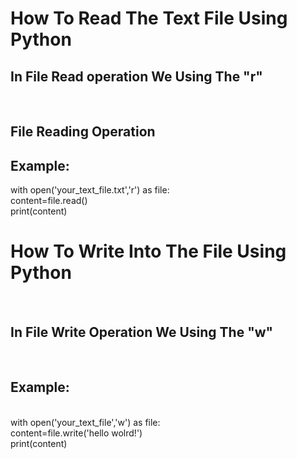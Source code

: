 
<h1>How To Read The Text File Using Python<br></h1>
<h2>In File Read operation We Using The "r"</h2><br>
<h2>File Reading Operation<br></h2>
<h2>Example:</h2>
with open('your_text_file.txt','r') as file:<br>
content=file.read()<br>
print(content)<br>
<h1>How To Write Into The File Using Python </h1><br>
<h2>In File Write Operation We Using The "w"</h2><br>
<h2>Example:</h2><br>
with open('your_text_file','w') as file:<br>
content=file.write('hello wolrd!')<br>
print(content)<br>

